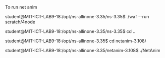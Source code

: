 To run net anim

student@MIT-ICT-LAB9-18:/opt/ns-allinone-3.35/ns-3.35$ ./waf --run scratch/4node

student@MIT-ICT-LAB9-18:/opt/ns-allinone-3.35/ns-3.35$ cd ..

student@MIT-ICT-LAB9-18:/opt/ns-allinone-3.35$ cd netanim-3.108/

student@MIT-ICT-LAB9-18:/opt/ns-allinone-3.35/netanim-3.108$ ./NetAnim
